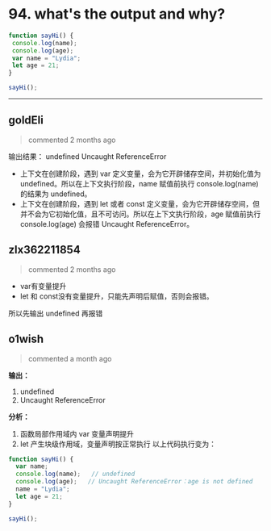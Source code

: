 
 # 94. what's the output and why?   
 ```javascript
function sayHi() {
  console.log(name);
  console.log(age);
  var name = "Lydia";
  let age = 21;
}

sayHi();

``` 
 ***
## goldEli 
 > commented 2 months ago 

输出结果：
undefined
Uncaught ReferenceError

* 上下文在创建阶段，遇到 var 定义变量，会为它开辟储存空间，并初始化值为 undefined。所以在上下文执行阶段，name 赋值前执行 console.log(name) 的结果为 undefined。
* 上下文在创建阶段，遇到 let 或者 const 定义变量，会为它开辟储存空间，但并不会为它初始化值，且不可访问。所以在上下文执行阶段，age 赋值前执行 console.log(age) 会报错 Uncaught ReferenceError。
## zlx362211854 
 > commented 2 months ago 

* var有变量提升
* let 和 const没有变量提升，只能先声明后赋值，否则会报错。

所以先输出 undefined 再报错

## o1wish 
 > commented a month ago 

**输出：**
1. undefined
2. Uncaught ReferenceError

**分析：**
1. 函数局部作用域内 var 变量声明提升
2. let 产生块级作用域，变量声明按正常执行
以上代码执行变为：

```javascript
function sayHi() {
  var name;
  console.log(name);   // undefined
  console.log(age);   // Uncaught ReferenceError：age is not defined 
  name = "Lydia";
  let age = 21;
}

sayHi();

```